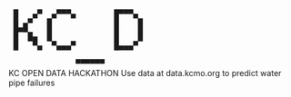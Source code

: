 <!DOCTYPE html PUBLIC "-//W3C//DTD XHTML 1.0 Strict//EN"
   "http://www.w3.org/TR/xhtml1/DTD/xhtml1-strict.dtd">
<html xmlns="http://www.w3.org/1999/xhtml" lang="en" xml:lang="en"><head>
<title>Generated by libcaca 0.99.beta17</title>
</head><body>
<div style="font-family: monospace, fixed; font-weight: bold;">
<span style="">&#160;&#160;&#160;&#160;&#160;&#160;&#160;&#160;&#160;&#160;&#160;&#160;&#160;&#160;&#160;&#160;&#160;&#160;&#160;&#160;&#160;&#160;&#160;&#160;&#160;&#160;&#160;&#160;</span><br />
<span style="">&#160;&#9604;&#160;&#160;&#160;&#160;&#9604;&#160;&#160;&#160;&#9604;&#9604;&#9604;&#160;&#160;&#160;&#160;&#160;&#160;&#160;&#160;&#160;&#9604;&#9604;&#9604;&#9604;&#160;&#160;</span><br />
<span style="">&#160;&#9608;&#160;&#160;&#9604;&#9600;&#160;&#160;&#9604;&#9600;&#160;&#160;&#160;&#9600;&#160;&#160;&#160;&#160;&#160;&#160;&#160;&#160;&#9608;&#160;&#160;&#160;&#9600;&#9604;</span><br />
<span style="">&#160;&#9608;&#9604;&#9608;&#160;&#160;&#160;&#160;&#9608;&#160;&#160;&#160;&#160;&#160;&#160;&#160;&#160;&#160;&#160;&#160;&#160;&#160;&#9608;&#160;&#160;&#160;&#160;&#9608;</span><br />
<span style="">&#160;&#9608;&#160;&#160;&#9608;&#9604;&#160;&#160;&#9608;&#160;&#160;&#160;&#160;&#160;&#160;&#160;&#160;&#160;&#160;&#160;&#160;&#160;&#9608;&#160;&#160;&#160;&#160;&#9608;</span><br />
<span style="">&#160;&#9608;&#160;&#160;&#160;&#9600;&#9604;&#160;&#160;&#9600;&#9604;&#9604;&#9604;&#9600;&#160;&#160;&#160;&#160;&#160;&#160;&#160;&#160;&#9608;&#9604;&#9604;&#9604;&#9600;&#160;</span><br />
<span style="">&#160;&#160;&#160;&#160;&#160;&#160;&#160;&#160;&#160;&#160;&#160;&#160;&#160;&#160;&#160;&#160;&#160;&#160;&#160;&#160;&#160;&#160;&#160;&#160;&#160;&#160;&#160;&#160;</span><br />
<span style="">&#160;&#160;&#160;&#160;&#160;&#160;&#160;&#160;&#160;&#160;&#160;&#160;&#160;&#160;&#9600;&#9600;&#9600;&#9600;&#9600;&#9600;&#160;&#160;&#160;&#160;&#160;&#160;&#160;&#160;</span><br />
</div></body></html>
KC OPEN DATA HACKATHON
Use data at data.kcmo.org to predict water pipe failures
